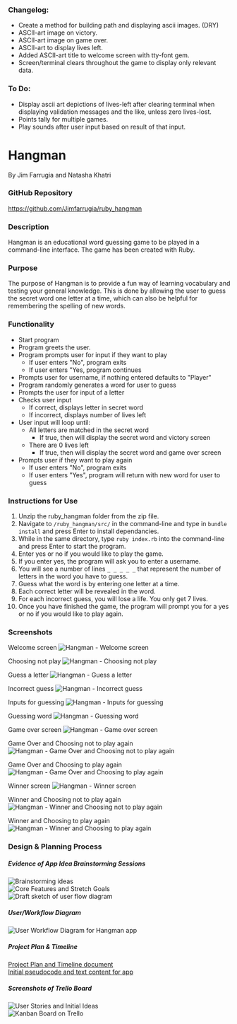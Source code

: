 ### Changelog:

- Create a method for building path and displaying ascii images. (DRY)
- ASCII-art image on victory.
- ASCII-art image on game over.
- ASCII-art to display lives left.
- Added ASCII-art title to welcome screen with tty-font gem.
- Screen/terminal clears throughout the game to display only relevant data.

### To Do:

- Display ascii art depictions of lives-left after clearing terminal when displaying validation messages and the like, unless zero lives-lost.
- Points tally for multiple games.
- Play sounds after user input based on result of that input.

# Hangman

By Jim Farrugia and Natasha Khatri

### GitHub Repository

https://github.com/Jimfarrugia/ruby_hangman

### Description

Hangman is an educational word guessing game to be played in a command-line interface. The game has been created with Ruby.

### Purpose

The purpose of Hangman is to provide a fun way of learning vocabulary and testing your general knowledge. This is done by allowing the user to guess the secret word one letter at a time, which can also be helpful for remembering the spelling of new words.

### Functionality

- Start program
- Program greets the user.
- Program prompts user for input if they want to play
  - If user enters "No", program exits
  - If user enters "Yes, program continues
- Prompts user for username, if nothing entered defaults to "Player"
- Program randomly generates a word for user to guess
- Prompts the user for input of a letter
- Checks user input
  - If correct, displays letter in secret word
  - If incorrect, displays number of lives left
- User input will loop until:
  - All letters are matched in the secret word
    - If true, then will display the secret word and victory screen
  - There are 0 lives left
    - If true, then will display the secret word and game over screen
- Prompts user if they want to play again
  - If user enters "No", program exits
  - If user enters "Yes", program will return with new word for user to guess

### Instructions for Use

1. Unzip the ruby_hangman folder from the zip file.
2. Navigate to `/ruby_hangman/src/` in the command-line and type in `bundle install` and press Enter to install dependancies.
3. While in the same directory, type `ruby index.rb` into the command-line and press Enter to start the program.
4. Enter yes or no if you would like to play the game.
5. If you enter yes, the program will ask you to enter a username.
6. You will see a number of lines `_ _ _ _ _` that represent the number of letters in the word you have to guess.
7. Guess what the word is by entering one letter at a time.
8. Each correct letter will be revealed in the word.
9. For each incorrect guess, you will lose a life. You only get 7 lives.
10. Once you have finished the game, the program will prompt you for a yes or no if you would like to play again.

### Screenshots

Welcome screen
![Hangman - Welcome screen](./docs/hangman01.png)

Choosing not play
![Hangman - Choosing not play](./docs/hangman02.png)

Guess a letter
![Hangman - Guess a letter](./docs/hangman03.png)

Incorrect guess
![Hangman - Incorrect guess](./docs/hangman04.png)

Inputs for guessing
![Hangman - Inputs for guessing](./docs/hangman05.png)

Guessing word
![Hangman - Guessing word](./docs/hangman06.png)

Game over screen
![Hangman - Game over screen](./docs/hangman07.png)

Game Over and Choosing not to play again
![Hangman - Game Over and Choosing not to play again](./docs/hangman08.png)

Game Over and Choosing to play again
![Hangman - Game Over and Choosing to play again](./docs/hangman09.png)

Winner screen
![Hangman - Winner screen](./docs/hangman10.png)

Winner and Choosing not to play again
![Hangman - Winner and Choosing not to play again](./docs/hangman11.png)

Winner and Choosing to play again
![Hangman - Winner and Choosing to play again](./docs/hangman12.png)

### Design & Planning Process

##### Evidence of App Idea Brainstorming Sessions

![Brainstorming ideas](./docs/brainstorming.jpg)  
![Core Features and Stretch Goals](./docs/core_features_and_stretch_goals.jpg)  
![Draft sketch of user flow diagram](./docs/draft_flow_diagram.jpg)

##### User/Workflow Diagram

![User Workflow Diagram for Hangman app](./docs/Hangman-Workflow.png)

##### Project Plan & Timeline

[Project Plan and Timeline document](./docs/project_plan_and_timeline.pdf)  
[Initial pseudocode and text content for app](./docs/pseudocode_and_text_content.pdf)

##### Screenshots of Trello Board

![User Stories and Initial Ideas](./docs/trello_user_stories_and_initial_ideas.png)  
![Kanban Board on Trello](./docs/trello_kanban_board.png)
